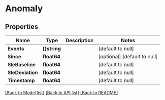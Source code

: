 # Anomaly

## Properties
Name | Type | Description | Notes
------------ | ------------- | ------------- | -------------
**Events** | **[]string** |  | [default to null]
**Since** | **float64** |  | [optional] [default to null]
**SleBaseline** | **float64** |  | [default to null]
**SleDeviation** | **float64** |  | [default to null]
**Timestamp** | **float64** |  | [default to null]

[[Back to Model list]](../README.md#documentation-for-models) [[Back to API list]](../README.md#documentation-for-api-endpoints) [[Back to README]](../README.md)

